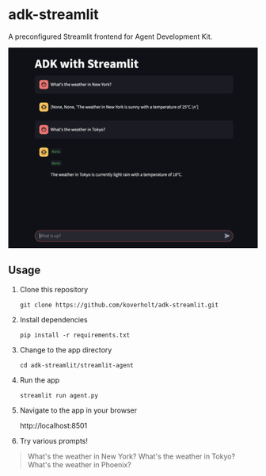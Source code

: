 # adk-streamlit

A preconfigured Streamlit frontend for Agent Development Kit.

![](images/adk-streamlit.png)

## Usage

1. Clone this repository

   ```
   git clone https://github.com/koverholt/adk-streamlit.git
   ```

2. Install dependencies

   ```
   pip install -r requirements.txt
   ```

3. Change to the app directory

   ```
   cd adk-streamlit/streamlit-agent
   ```

4. Run the app

   ```
   streamlit run agent.py
   ```

5. Navigate to the app in your browser

   http://localhost:8501


6. Try various prompts!

> What's the weather in New York?
> What's the weather in Tokyo?
> What's the weather in Phoenix?
